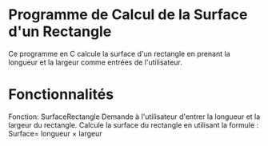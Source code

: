 # Programme de Calcul de la Surface d'un Rectangle

Ce programme en C calcule la surface d'un rectangle en prenant la longueur et la largeur comme entrées de l'utilisateur.

# Fonctionnalités

Fonction: SurfaceRectangle
Demande à l'utilisateur d'entrer la longueur et la largeur du rectangle.
Calcule la surface du rectangle en utilisant la formule :
Surface= longueur × largeur
